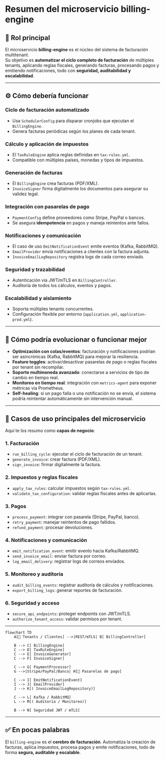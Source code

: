 # Resumen del microservicio billing-engine

## 🎯 Rol principal

El microservicio **billing-engine** es el núcleo del sistema de facturación multitenant.  
Su objetivo es **automatizar el ciclo completo de facturación** de múltiples tenants, aplicando reglas fiscales, generando facturas, procesando pagos y emitiendo notificaciones, todo con **seguridad, auditabilidad y escalabilidad**.

---

## ⚙️ Cómo debería funcionar

### Ciclo de facturación automatizado
- Usa `SchedulerConfig` para disparar cronjobs que ejecutan el `BillingEngine`.
- Genera facturas periódicas según los planes de cada tenant.

### Cálculo y aplicación de impuestos
- El `TaxRuleEngine` aplica reglas definidas en `tax-rules.yml`.
- Compatible con múltiples países, monedas y tipos de impuestos.

### Generación de facturas
- El `BillingEngine` crea facturas (PDF/XML).
- `InvoiceSigner` firma digitalmente los documentos para asegurar su validez legal.

### Integración con pasarelas de pago
- `PaymentConfig` define proveedores como Stripe, PayPal o bancos.
- Se asegura **idempotencia** en pagos y maneja reintentos ante fallos.

### Notificaciones y comunicación
- El caso de uso `EmitNotificationEvent` emite eventos (Kafka, RabbitMQ).
- `EmailProvider` envía notificaciones a clientes con la factura adjunta.
- `InvoiceEmailLogRepository` registra logs de cada correo enviado.

### Seguridad y trazabilidad
- Autenticación via JWT/mTLS en `BillingController`.
- Auditoría de todos los cálculos, eventos y pagos.

### Escalabilidad y aislamiento
- Soporta múltiples tenants concurrentes.
- Configuración flexible por entorno (`application.yml`, `application-prod.yml`).

---

## 🔄 Cómo podría evolucionar o funcionar mejor

- **Optimización con colas/eventos**: facturación y notificaciones podrían ser asincrónicas (Kafka, RabbitMQ) para mejorar la resiliencia.  
- **Feature toggles**: activar/desactivar pasarelas de pago o reglas fiscales por tenant sin recompilar.  
- **Soporte multimoneda avanzado**: conectarse a servicios de tipo de cambio en tiempo real.  
- **Monitoreo en tiempo real**: integración con `metrics-agent` para exponer métricas vía Prometheus.  
- **Self-healing**: si un pago falla o una notificación no se envía, el sistema podría reintentar automáticamente sin intervención manual.  

---

## 📂 Casos de uso principales del microservicio

Aquí te los resumo como **capas de negocio**:

### 1. Facturación
- `run_billing_cycle`: ejecutar el ciclo de facturación de un tenant.  
- `generate_invoice`: crear factura (PDF/XML).  
- `sign_invoice`: firmar digitalmente la factura.  

### 2. Impuestos y reglas fiscales
- `apply_tax_rules`: calcular impuestos según `tax-rules.yml`.  
- `validate_tax_configuration`: validar reglas fiscales antes de aplicarlas.  

### 3. Pagos
- `process_payment`: integrar con pasarela (Stripe, PayPal, banco).  
- `retry_payment`: manejar reintentos de pago fallidos.  
- `refund_payment`: procesar devoluciones.  

### 4. Notificaciones y comunicación
- `emit_notification_event`: emitir evento hacia Kafka/RabbitMQ.  
- `send_invoice_email`: enviar factura por correo.  
- `log_email_delivery`: registrar logs de correos enviados.  

### 5. Monitoreo y auditoría
- `audit_billing_events`: registrar auditoría de cálculos y notificaciones.  
- `export_billing_logs`: generar reportes de facturación.  

### 6. Seguridad y acceso
- `secure_api_endpoints`: proteger endpoints con JWT/mTLS.  
- `authorize_tenant_access`: validar permisos por tenant.  

---

```mermaid
flowchart TD
    A[🏢 Tenants / Clientes] -->|REST/mTLS| B[ BillingController]

    B --> C[ BillingEngine]
    C --> D[ TaxRuleEngine]
    C --> E[ InvoiceGenerator]
    C --> F[ InvoiceSigner]

    C --> G[ PaymentProcessor]
    G -->|Stripe/PayPal/Banco| H[🏦 Pasarelas de pago]

    C --> I[ EmitNotificationEvent]
    I --> J[ EmailProvider]
    J --> K[( InvoiceEmailLogRepository)]

    C --> L[ Kafka / RabbitMQ]
    L --> M[( Auditoría / Monitoreo)]

    B --> N[ Seguridad JWT / mTLS]

```

---

## ✅ En pocas palabras
El `billing-engine` es el **cerebro de facturación**. Automatiza la creación de facturas, aplica impuestos, procesa pagos y emite notificaciones, todo de forma **segura, auditable y escalable**.

